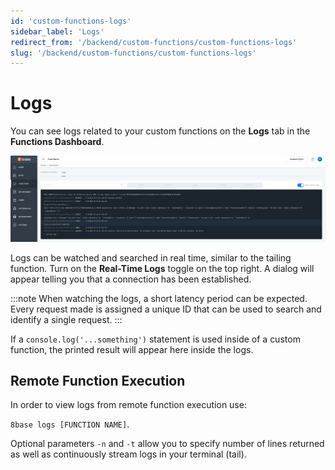 ```yaml
---
id: 'custom-functions-logs'
sidebar_label: 'Logs'
redirect_from: '/backend/custom-functions/custom-functions-logs'
slug: '/backend/custom-functions/custom-functions-logs'
---
```

# Logs

You can see logs related to your custom functions on the **Logs** tab in the **Functions Dashboard**.

![Logs for custom functions](_images/ui_customfunctions_logs.png)

Logs can be watched and searched in real time, similar to the tailing function. Turn on the **Real-Time Logs** toggle on the top right. A dialog will appear telling you that a connection has been established.

:::note
When watching the logs, a short latency period can be expected. Every request made is assigned a unique ID that can be used to search and identify a single request.
:::

If a `console.log('...something')` statement is used inside of a custom function, the printed result will appear here inside the logs.

## Remote Function Execution

In order to view logs from remote function execution use:

`8base logs [FUNCTION NAME]`.

Optional parameters `-n` and `-t` allow you to specify number of lines returned as well as continuously stream logs in your terminal (tail).
